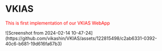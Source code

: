 
# VKIAS

  
<p style="color:red">This is first implementation of our VKIAS WebApp</p>
![Screenshot from 2024-02-14 10-47-24](https://github.com/vikashin/VKIAS/assets/122815498/c2ab6331-0392-40c6-b681-19d616fa67b3)


